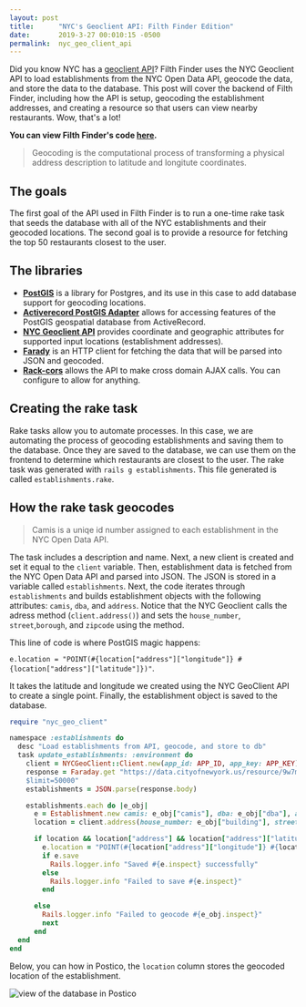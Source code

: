 ```yaml
---
layout: post
title:      "NYC's Geoclient API: Filth Finder Edition"
date:       2019-3-27 00:010:15 -0500
permalink:  nyc_geo_client_api
---
```


Did you know NYC has a [geoclient API](https://developer.cityofnewyork.us/api/geoclient-api)? Filth Finder uses the NYC Geoclient API to load establishments from the NYC Open Data API, geocode the data, and store the data to the database. This post will cover the backend of Filth Finder, including how the API is setup, geocoding the establishment addresses, and creating a resource so that users can view nearby restaurants. Wow, that's a lot!

**You can view Filth Finder's code [here](https://github.com/hcarnes/filth_finder).**

> Geocoding is the computational process of transforming a physical address description to latitude and longitute coordinates.

## The goals

The first goal of the API used in Filth Finder is to run a one-time rake task that seeds the database with all of the NYC establishments and their geocoded locations. The second goal is to provide a resource for fetching the top 50 restaurants closest to the user.

## The libraries

* **[PostGIS](https://postgis.net/)** is a library for Postgres, and its use in this case to add database support for geocoding locations. 
* **[Activerecord PostGIS Adapter](https://github.com/rgeo/activerecord-postgis-adapter)** allows for accessing features of the PostGIS geospatial database from ActiveRecord.
* **[NYC Geoclient API](https://developer.cityofnewyork.us/api/geoclient-api)** provides coordinate and geographic attributes for supported input locations (establishment addresses).
* **[Farady](https://github.com/lostisland/faraday)** is an HTTP client for fetching the data that will be parsed into JSON and geocoded.
* **[Rack-cors](https://github.com/cyu/rack-cors)** allows the API to make cross domain AJAX calls. You can configure to allow for anything.

## Creating the rake task

Rake tasks allow you to automate processes. In this case, we are automating the process of geocoding establishments and saving them to the database. Once they are saved to the database, we can use them on the frontend to determine which restaurants are closest to the user. The rake task was generated with `rails g establishments`. This file generated is called `establishments.rake`.

## How the rake task geocodes

> Camis is a uniqe id number assigned to each establishment in the NYC Open Data API.

The task includes a description and name. Next, a new client is created and set it equal to the `client` variable. Then, establishment data is fetched from the NYC Open Data API and parsed into JSON. The JSON is stored in a variable called `establishments`. Next, the code iterates through `establishments` and builds establishment objects with the following attributes: `camis`, `dba`, and `address`. Notice that the NYC Geoclient calls the adress method (`client.address()`) and sets the `house_number`, `street`,`borough`, and `zipcode` using the method.

This line of code is where PostGIS magic happens: 

`e.location = "POINT(#{location["address"]["longitude"]} #{location["address"]["latitude"]})"`. 

It takes the latitude and longitude we created using the NYC GeoClient API to create a single point. Finally, the establishment object is saved to the database.

```ruby
require "nyc_geo_client"

namespace :establishments do
  desc "Load establishments from API, geocode, and store to db"
  task update_establishments: :environment do
    client = NYCGeoClient::Client.new(app_id: APP_ID, app_key: APP_KEY)
    response = Faraday.get "https://data.cityofnewyork.us/resource/9w7m-hzhe.json?$group=camis,building,street,zipcode,dba&$select=camis,building,street,zipcode,dba&
    $limit=50000"
    establishments = JSON.parse(response.body)

    establishments.each do |e_obj|
      e = Establishment.new camis: e_obj["camis"], dba: e_obj["dba"], address: [e_obj["building"], e_obj["street"], e_obj["zipcode"]].join(" ")
      location = client.address(house_number: e_obj["building"], street: e_obj["street"], borough: e_obj["boro"], zip: e_obj["zipcode"])

      if location && location["address"] && location["address"]["latitude"] && location["address"]["longitude"]
        e.location = "POINT(#{location["address"]["longitude"]} #{location["address"]["latitude"]})"
        if e.save
          Rails.logger.info "Saved #{e.inspect} successfully"
        else
          Rails.logger.info "Failed to save #{e.inspect}"
        end

      else
        Rails.logger.info "Failed to geocode #{e_obj.inspect}"
        next
      end
  end
end

```

Below, you can how in Postico, the `location` column stores the geocoded location of the establishment.

<img src="https://i.imgur.com/M6sEYH7.png" alt="view of the database in Postico" title="data" />

